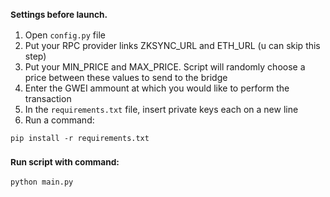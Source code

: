 
### <sub>Settings before launch.</sub>
1. Open `config.py` file 
2. Put your RPC provider links ZKSYNC_URL and ETH_URL (u can skip this step)
3. Put your MIN_PRICE and MAX_PRICE. Script will randomly choose a price between these values ​​to send to the bridge
4. Enter the GWEI ammount at which you would like to perform the transaction
5. In the `requirements.txt` file, insert private keys each on a new line
6. Run a command: 
```
pip install -r requirements.txt
```

### <sub>Run script with command:</sub>
``` 
python main.py
```